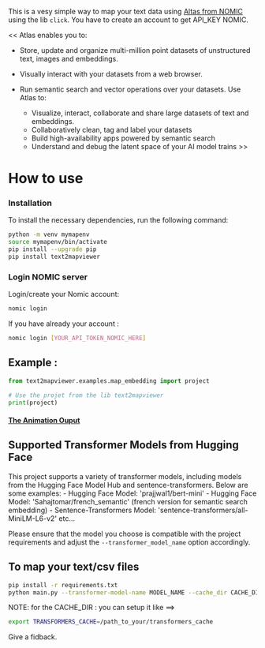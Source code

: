 This is a vesy simple way to map your text data using [Altas from NOMIC](https://docs.nomic.ai/index.html) using the lib `click`. 
You have to create an account to get API_KEY NOMIC. 

<< Atlas enables you to:
* Store, update and organize multi-million point datasets of unstructured text, images and embeddings.
* Visually interact with your datasets from a web browser.
* Run semantic search and vector operations over your datasets.
Use Atlas to:

    - Visualize, interact, collaborate and share large datasets of text and embeddings.
    - Collaboratively clean, tag and label your datasets
    - Build high-availability apps powered by semantic search
    - Understand and debug the latent space of your AI model trains  >>


# How to use
### Installation

To install the necessary dependencies, run the following command:

```bash
python -m venv mymapenv 
source mymapenv/bin/activate
pip install --upgrade pip 
pip install text2mapviewer
```

### Login NOMIC server

Login/create your Nomic account:

```bash
nomic login
```
If you have already your account : 

```bash
nomic login [YOUR_API_TOKEN_NOMIC_HERE] 
```
## Example : 

```python
from text2mapviewer.examples.map_embedding import project

# Use the projet from the lib text2mapviewer 
print(project) 
```
#### [ The Animation Ouput](https://atlas.nomic.ai/map/0b4c0459-98f2-4aab-8d47-875765832049/54017477-907d-46e8-8d56-dddf7ab7fcfc)




## Supported Transformer Models from Hugging Face 

This project supports a variety of transformer models, including models from the Hugging Face Model Hub and sentence-transformers. Below are some examples:
    - Hugging Face Model: 'prajjwal1/bert-mini'
    - Hugging Face Model: 'Sahajtomar/french_semantic'  (french version for semantic search embedding) 
    - Sentence-Transformers Model: 'sentence-transformers/all-MiniLM-L6-v2' etc...

Please ensure that the model you choose is compatible with the project requirements and adjust the `--transformer_model_name` option accordingly.

## To map your text/csv  files

```bash
pip install -r requirements.txt
python main.py --transformer-model-name MODEL_NAME --cache_dir CACHE_DIR --batch-size BATCH_SIZE --file-path FILE_PATH
```
NOTE: for the CACHE_DIR : you can setup it like ==> 

```bash
export TRANSFORMERS_CACHE=/path_to_your/transformers_cache
```

Give a fidback. 
